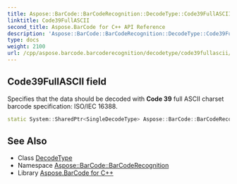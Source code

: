 ```yaml
---
title: Aspose::BarCode::BarCodeRecognition::DecodeType::Code39FullASCII field
linktitle: Code39FullASCII
second_title: Aspose.BarCode for C++ API Reference
description: 'Aspose::BarCode::BarCodeRecognition::DecodeType::Code39FullASCII field. Specifies that the data should be decoded with Code 39 full ASCII charset barcode specification: ISO/IEC 16388 in C++.'
type: docs
weight: 2100
url: /cpp/aspose.barcode.barcoderecognition/decodetype/code39fullascii/
---
```

## Code39FullASCII field


Specifies that the data should be decoded with **Code 39** full ASCII charset barcode specification: ISO/IEC 16388.

```cpp
static System::SharedPtr<SingleDecodeType> Aspose::BarCode::BarCodeRecognition::DecodeType::Code39FullASCII
```




## See Also

* Class [DecodeType](../)
* Namespace [Aspose::BarCode::BarCodeRecognition](../../)
* Library [Aspose.BarCode for C++](../../../)
